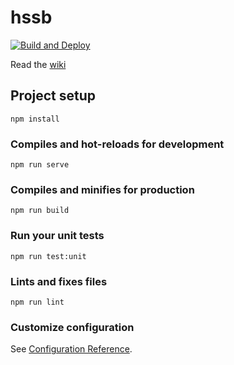 # hssb
[![Build and Deploy](https://github.com/Holy-Spirit-Scholar-Bowl/buzzer/actions/workflows/deploy.yml/badge.svg)](https://github.com/Holy-Spirit-Scholar-Bowl/buzzer/actions/workflows/deploy.yml)

Read the [wiki](https://github.com/Holy-Spirit-Scholar-Bowl/buzzer/wiki)

## Project setup
```
npm install
```

### Compiles and hot-reloads for development
```
npm run serve
```

### Compiles and minifies for production
```
npm run build
```

### Run your unit tests
```
npm run test:unit
```

### Lints and fixes files
```
npm run lint
```

### Customize configuration
See [Configuration Reference](https://cli.vuejs.org/config/).
